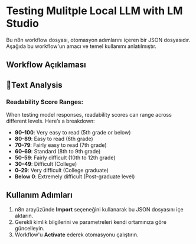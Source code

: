 # Testing Mulitple Local LLM with LM Studio

Bu n8n workflow dosyası, otomasyon adımlarını içeren bir JSON dosyasıdır.
Aşağıda bu workflow'un amacı ve temel kullanımı anlatılmıştır.

## Workflow Açıklaması
## 🧠Text Analysis
### Readability Score Ranges:
When testing model responses, readability scores can range across different levels. Here’s a breakdown:

- **90–100**: Very easy to read (5th grade or below)
- **80–89**: Easy to read (6th grade)
- **70–79**: Fairly easy to read (7th grade)
- **60–69**: Standard (8th to 9th grade)
- **50–59**: Fairly difficult (10th to 12th grade)
- **30–49**: Difficult (College)
- **0–29**: Very difficult (College graduate)
- **Below 0**: Extremely difficult (Post-graduate level)

## Kullanım Adımları
1. n8n arayüzünde **Import** seçeneğini kullanarak bu JSON dosyasını içe aktarın.
2. Gerekli kimlik bilgilerini ve parametreleri kendi ortamınıza göre güncelleyin.
3. Workflow'u **Activate** ederek otomasyonu çalıştırın.
